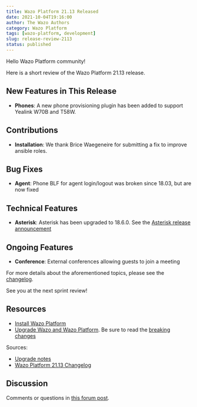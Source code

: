 ```yaml
---
title: Wazo Platform 21.13 Released
date: 2021-10-04T19:16:00
author: The Wazo Authors
category: Wazo Platform
tags: [wazo-platform, development]
slug: release-review-2113
status: published
---
```


Hello Wazo Platform community!

Here is a short review of the Wazo Platform 21.13 release.

## New Features in This Release

- **Phones**: A new phone provisioning plugin has been added to support Yealink W70B and T58W.

## Contributions

- **Installation**: We thank Brice Waegeneire for submitting a fix to improve ansible roles.

## Bug Fixes

- **Agent**: Phone BLF for agent login/logout was broken since 18.03, but are now fixed

## Technical Features

- **Asterisk**: Asterisk has been upgraded to 18.6.0. See the [Asterisk release announcement](https://www.asterisk.org/asterisk-news/asterisk-18-6-0-now-available/)

## Ongoing Features

- **Conference**: External conferences allowing guests to join a meeting

For more details about the aforementioned topics, please see the [changelog](https://wazo-dev.atlassian.net/issues/?jql=project%3DWAZO%20AND%20fixVersion%3D21.13).

See you at the next sprint review!

## Resources

- [Install Wazo Platform](/use-cases)
- [Upgrade Wazo and Wazo Platform](/uc-doc/upgrade/). Be sure to read the
  [breaking changes](/uc-doc/upgrade/upgrade_notes#21-13)

Sources:

- [Upgrade notes](/uc-doc/upgrade/upgrade_notes#21-13)
- [Wazo Platform 21.13 Changelog](https://wazo-dev.atlassian.net/issues/?jql=project%3DWAZO%20AND%20fixVersion%3D21.13)

## Discussion

Comments or questions in
[this forum post](https://wazo-platform.discourse.group/t/blog-wazo-platform-21-13-released).
